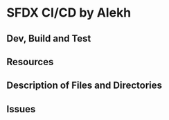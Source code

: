 # SFDX  CI/CD by Alekh

## Dev, Build and Test


## Resources


## Description of Files and Directories


## Issues


